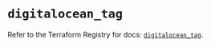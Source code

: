 # `digitalocean_tag`

Refer to the Terraform Registry for docs: [`digitalocean_tag`](https://registry.terraform.io/providers/digitalocean/digitalocean/2.64.0/docs/resources/tag).

